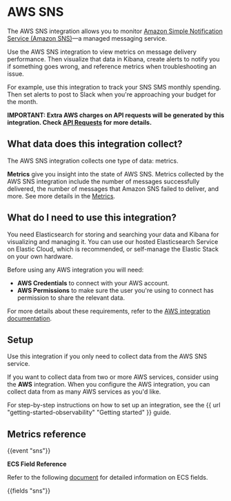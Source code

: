 # AWS SNS

The AWS SNS integration allows you to monitor [Amazon Simple Notification Service (Amazon SNS)](https://aws.amazon.com/sns/)—a managed messaging service.

Use the AWS SNS integration to view metrics on message delivery performance. Then visualize that data in Kibana, create alerts to notify you if something goes wrong, and reference metrics when troubleshooting an issue.

For example, use this integration to track your SNS SMS monthly spending. Then set alerts to post to Slack when you're approaching your budget for the month.

**IMPORTANT: Extra AWS charges on API requests will be generated by this integration. Check [API Requests](https://www.elastic.co/docs/current/integrations/aws#api-requests) for more details.**

## What data does this integration collect?

The AWS SNS integration collects one type of data: metrics.

**Metrics** give you insight into the state of AWS SNS.
Metrics collected by the AWS SNS integration include the number of messages successfully delivered, the number of messages that Amazon SNS failed to deliver, and more. See more details in the [Metrics](#metrics-reference).

## What do I need to use this integration?

You need Elasticsearch for storing and searching your data and Kibana for visualizing and managing it. You can use our hosted Elasticsearch Service on Elastic Cloud, which is recommended, or self-manage the Elastic Stack on your own hardware.

Before using any AWS integration you will need:

* **AWS Credentials** to connect with your AWS account.
* **AWS Permissions** to make sure the user you're using to connect has permission to share the relevant data.

For more details about these requirements, refer to the [AWS integration documentation](https://docs.elastic.co/integrations/aws#requirements).

## Setup

Use this integration if you only need to collect data from the AWS SNS service.

If you want to collect data from two or more AWS services, consider using the **AWS** integration.
When you configure the AWS integration, you can collect data from as many AWS services as you'd like.

For step-by-step instructions on how to set up an integration, see the
{{ url "getting-started-observability" "Getting started" }} guide.

## Metrics reference

{{event "sns"}}

**ECS Field Reference**

Refer to the following [document](https://www.elastic.co/guide/en/ecs/current/ecs-field-reference.html) for detailed information on ECS fields.

{{fields "sns"}}